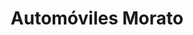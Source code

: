 ---
title: "Automóviles Morato"
url: /medina-del-campo/automoviles-morato/
shop: reparación de automóviles
---